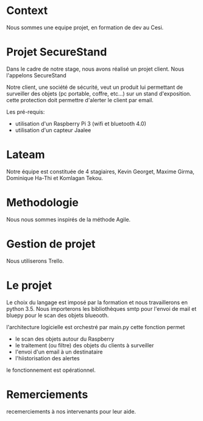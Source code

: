 # Context

Nous sommes une equipe projet, en formation de dev au Cesi.

# Projet SecureStand

Dans le cadre de notre stage, nous avons réalisé un projet client.
Nous l'appelons SecureStand

Notre client, une société de sécurité, veut un produit lui permettant de surveiller des objets (pc portable, 
coffre, etc...) sur un stand d'exposition.
cette protection doit permettre d'alerter le client par email.

Les pré-requis:
- utilisation d'un Raspberry Pi 3 (wifi et bluetooth 4.0)
- utilisation d'un capteur Jaalee

# Lateam

Notre équipe est constituée de 4 stagiaires, Kevin Georget, Maxime Girma, Dominique Ha-Thi et Komlagan Tekou.

# Methodologie

Nous nous sommes inspirés de la méthode Agile.

# Gestion de projet

Nous utiliserons Trello.

# Le projet

Le choix du langage est imposé par la formation et nous travaillerons en python 3.5.
Nous importerons les bibliothèques smtp pour l'envoi de mail et bluepy pour le scan des objets blueooth.

l'architecture logicielle est orchestré par main.py
cette fonction permet
- le scan des objets autour du Raspberry
- le traitement (ou filtre) des objets du clients à surveiller
- l'envoi d'un email à un destinataire
- l'hiistorisation des alertes

le fonctionnement est opérationnel.

# Remerciements

recemerciements à nos intervenants pour leur aide.

